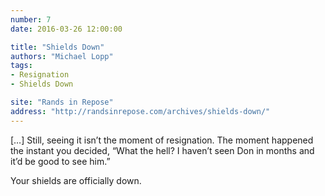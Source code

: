 ```yaml
---
number: 7
date: 2016-03-26 12:00:00

title: "Shields Down"
authors: "Michael Lopp"
tags:
- Resignation
- Shields Down

site: "Rands in Repose"
address: "http://randsinrepose.com/archives/shields-down/"
---
```


[…] Still, seeing it isn’t the moment of resignation. The moment happened the instant you decided, “What the hell? I haven’t seen Don in months and it’d be good to see him.”

Your shields are officially down.
